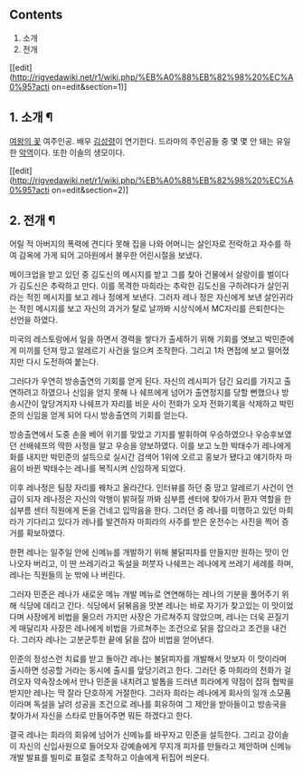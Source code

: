 ## Contents

    

1. 소개 
2. 전개 

[[edit](http://rigvedawiki.net/r1/wiki.php/%EB%A0%88%EB%82%98%20%EC%A0%95?acti
on=edit&section=1)]

## 1. 소개 ¶

[여왕의 꽃](%EC%97%AC%EC%99%95%EC%9D%98%20%EA%BD%83.md) 여주인공. 배우
[김성령](%EA%B9%80%EC%84%B1%EB%A0%B9.md)이 연기한다. 드라마의 주인공들 중 몇 몇 안 돼는 유일한
[악역](%EC%95%85%EC%97%AD.md)이다. 또한 이솔의 생모이다.

  

[[edit](http://rigvedawiki.net/r1/wiki.php/%EB%A0%88%EB%82%98%20%EC%A0%95?acti
on=edit&section=2)]

## 2. 전개 ¶

어릴 적 아버지의 폭력에 견디다 못해 집을 나와 어머니는 살인자로 전락하고 자수를 하여 감옥에 가게 되어 고아원에서 불우한 어린시절을
보냈다.

  

메이크업을 받고 있던 중 김도신의 메시지를 받고 그를 찾아 건물에서 살랑이를 벌이다가 김도신은 추락하고 만다. 이를 목격한 마희라는 추락한
김도신을 구하려다가 살인귀라는 적힌 메시지를 보고 레나 정에게 보낸다. 그러자 레나 정은 자신에게 보낸 살인귀라는 적힌 메시지를 보고 자신의
과거가 탈로 날까봐 시상식에서 MC자리를 은퇴한다는 선언을 하였다.

  

미국의 레스토랑에서 일을 하면서 경력을 쌓다가 출세하기 위해 기회를 엿보고 박민준에게 미끼를 던져 망고 알레르기 사건을 일으켜 조작한다.
그리고 1차 면접에 보고 떨어졌지만 다시 도전하여 붙는다.

  

그러다가 우연히 방송출연의 기회를 얻게 된다. 자신의 레시피가 담긴 요리를 가지고 출연하려고 하였으나 신임을 얻지 못해 나 쉐프에게 넘어가
출연정지를 당할 뻔했으나 방송시간이 앞당겨지자 나쉐프가 자리를 비운 사이 전화가 오자 전화기록을 삭제하고 박민준의 신임을 얻게 되어 다시
방송출연의 기회를 얻는다.

  

방송출연에서 도중 손을 베어 위기를 맞았고 기지를 발휘하여 우승하였으나 우승후보였던 선배쉐프의 딱한 사정을 알고 우승을 양보하였다. 이를
보고 노한 박태수가 레나에게 화를 내지만 박민준의 설득으로 실시간 검색어 1위에 오르고 홍보가 됐다고 얘기하자 마음이 바뀐 박태수는 레나를
복직시켜 신임하게 되었다.

  

이후 레나정은 팀장 자리를 꿰차고 올라간다. 인터뷰를 하던 중 망고 알레르기 사건이 언급이 되자 레나정은 자신의 악행이 밝혀질 까봐 심부름
센터에 찾아가서 환자 역할을 한 심부름 센터 직원에게 돈을 건네고 입막음을 한다. 그러던 중 레나를 미행하고 있던 마희라가 기다리고 있다가
레나를 발견하자 마희라의 사주를 받은 운전수는 사진을 찍어 증거를 확보하였다.

  

한편 레나는 일주일 안에 신메뉴를 개발하기 위해 불닭피자를 만들지만 원하는 맛이 안 나오자 버리고, 이 딴 쓰레기라고 독설을 퍼붓자 나쉐프는
레나에게 쓰레기 세례를 하며, 레나는 직원들의 눈 밖에 나 버린다.

  

그러자 민준은 레나가 새로운 메뉴 개발 메뉴로 연연해하는 레나의 기분을 풀어주기 위해 식당에 데리고 간다. 식당에서 닭볶음을 맛본 레나는
바로 자기가 찾고있는 이 맛이었다며 사장에게 비법을 물으러 가지만 사장은 가르쳐주지 않았으며, 레나는 더욱 끈질기게 매달리자 사장은 레나에게
비법을 가르쳐주는 조건으로 닭을 잡으라고 조건을 내건다. 그러자 레나는 고분군투한 끝에 닭을 잡아 비법을 얻어낸다.

  

민준의 정성스런 치료를 받고 돌아간 레나는 불닭피자를 개발해서 맛보자 이 맛이라며 출시하면 성공할 거라는 동시에 출시를 앞당기려고 한다.
그러던 중 마희라의 전화가 걸려오자 약속장소에서 만나 민준을 내치려고 발톱을 드러낸 희라에게 약점이 잡혀 협박을 받지만 레나는 딱 잘라
단호하게 거절한다. 그러자 희라는 레나에게 회사의 일개 소모품이라며 독설을 날려 성공을 조건으로 레나를 회유하여 그 제안을 받아들이고
방송국을 찾아가서 자신을 스타로 만들어주면 뭐든 하겠다고 한다.

  

결국 레나는 희라의 회유에 넘어가 신메뉴를 바꾸자고 민준을 설득한다. 그리고 강이솔이 자신의 신입사원으로 들어오자 강예솔에게 무지개 피자를
만들라고 제안하며 신메뉴 개발 발표를 빌미로 표절로 조작하고 이솔에게 뒤집어 씌운다.

